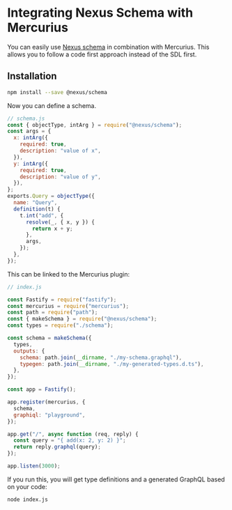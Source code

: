 # Integrating Nexus Schema with Mercurius

You can easily use [Nexus schema](https://github.com/graphql-nexus/schema) in combination with Mercurius.
This allows you to follow a code first approach instead of the SDL first.

## Installation

```bash
npm install --save @nexus/schema
```

Now you can define a schema.

```js
// schema.js
const { objectType, intArg } = require("@nexus/schema");
const args = {
  x: intArg({
    required: true,
    description: "value of x",
  }),
  y: intArg({
    required: true,
    description: "value of y",
  }),
};
exports.Query = objectType({
  name: "Query",
  definition(t) {
    t.int("add", {
      resolve(_, { x, y }) {
        return x + y;
      },
      args,
    });
  },
});
```

This can be linked to the Mercurius plugin:

```js
// index.js

const Fastify = require("fastify");
const mercurius = require("mercurius");
const path = require("path");
const { makeSchema } = require("@nexus/schema");
const types = require("./schema");

const schema = makeSchema({
  types,
  outputs: {
    schema: path.join(__dirname, "./my-schema.graphql"),
    typegen: path.join(__dirname, "./my-generated-types.d.ts"),
  },
});

const app = Fastify();

app.register(mercurius, {
  schema,
  graphiql: "playground",
});

app.get("/", async function (req, reply) {
  const query = "{ add(x: 2, y: 2) }";
  return reply.graphql(query);
});

app.listen(3000);
```

If you run this, you will get type definitions and a generated GraphQL based on your code:

```bash
node index.js
```
